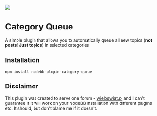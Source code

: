 ![](https://packages.nodebb.org/api/v1/plugins/nodebb-plugin-category-queue/compatibility.png)
# Category Queue

A simple plugin that allows you to automatically queue all new topics (**not posts! Just topics**) in selected categories

## Installation

    npm install nodebb-plugin-category-queue

## Disclaimer

This plugin was created to serve one forum - [wieloswiat.pl](https://wieloswiat.pl) and I can't guarantee if it will work on your NodeBB installation with different plugins etc. It should, but don't blame me if it doesn't.
